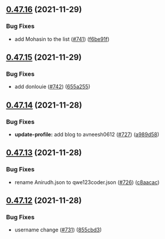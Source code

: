 ## [0.47.16](https://github.com/EddieHubCommunity/LinkFree/compare/v0.47.15...v0.47.16) (2021-11-29)


### Bug Fixes

* add Mohasin to the list ([#741](https://github.com/EddieHubCommunity/LinkFree/issues/741)) ([f6be91f](https://github.com/EddieHubCommunity/LinkFree/commit/f6be91f468e10022c64649d569d5fe940ac5333d))



## [0.47.15](https://github.com/EddieHubCommunity/LinkFree/compare/v0.47.14...v0.47.15) (2021-11-29)


### Bug Fixes

* add donlouie ([#742](https://github.com/EddieHubCommunity/LinkFree/issues/742)) ([655a255](https://github.com/EddieHubCommunity/LinkFree/commit/655a255c9003efcaed7e7e0b5510cbc2bbdbe976))



## [0.47.14](https://github.com/EddieHubCommunity/LinkFree/compare/v0.47.13...v0.47.14) (2021-11-28)


### Bug Fixes

* **update-profile:** add blog to avneesh0612 ([#727](https://github.com/EddieHubCommunity/LinkFree/issues/727)) ([a989d58](https://github.com/EddieHubCommunity/LinkFree/commit/a989d58d7b3379c725e4e3191a06bac1ab35d877))



## [0.47.13](https://github.com/EddieHubCommunity/LinkFree/compare/v0.47.12...v0.47.13) (2021-11-28)


### Bug Fixes

* rename Anirudh.json to qwe123coder.json ([#726](https://github.com/EddieHubCommunity/LinkFree/issues/726)) ([c8aacac](https://github.com/EddieHubCommunity/LinkFree/commit/c8aacac0fa52cd9c23a4170327b5fee93769649b))



## [0.47.12](https://github.com/EddieHubCommunity/LinkFree/compare/v0.47.11...v0.47.12) (2021-11-28)


### Bug Fixes

* username change ([#731](https://github.com/EddieHubCommunity/LinkFree/issues/731)) ([855cbd3](https://github.com/EddieHubCommunity/LinkFree/commit/855cbd3809712eb366bdd06bda94f07e49f94c56))




